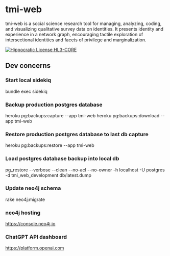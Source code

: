 # tmi-web

tmi-web is a social science research tool for managing, analyzing, coding, and visualizing qualitative survey data on identities. It presents identity and experience in a network graph, encouraging tactile exploration of intersectional identities and facets of privilege and marginalization.  

[![Hippocratic License HL3-CORE](https://img.shields.io/static/v1?label=Hippocratic%20License&message=HL3-CORE&labelColor=5e2751&color=bc8c3d)](https://firstdonoharm.dev/version/3/0/core.html)

## Dev concerns

### Start local sidekiq

  bundle exec sidekiq
  
### Backup production postgres database

  heroku pg:backups:capture --app tmi-web 
  heroku pg:backups:download --app tmi-web
  
### Restore production postgres database to last db capture

  heroku pg:backups:restore --app tmi-web
  
### Load postgres database backup into local db

  pg_restore --verbose --clean --no-acl --no-owner -h localhost -U postgres -d tmi_web_development db/latest.dump
  
### Update neo4j schema

  rake neo4j:migrate

### neo4j hosting

  https://console.neo4j.io

### ChatGPT API dashboard

  https://platform.openai.com
